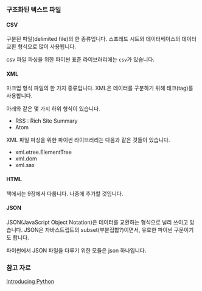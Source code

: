 ### 구조화된 텍스트 파일

#### CSV

구분된 파일(delimited file)의 한 종류입니다. 스프레드 시트와 데이터베이스의 데이터 교환 형식으로 많이 사용됩니다. 

csv 파일 파싱을 위한 파이썬 표준 라이브러리에는 `csv`가 있습니다.

#### XML

마크업 형식 파일의 한 가지 종류입니다. XML은 데이터를 구분하기 위해 태크(tag)를 사용합니다. 

아래와 같은 몇 가지 하위 형식이 있습니다.

* RSS : Rich Site Summary
* Atom

XML 파일 파싱을 위한 파이썬 라이브러리는 다음과 같은 것들이 있습니다.

* xml.etree.ElementTree
* xml.dom
* xml.sax

#### HTML

책에서는 9장에서 다룹니다. 나중에 추가할 것입니다.

#### JSON

JSON(JavaScript Object Notation)은 데이터를 교환하는 형식으로 널리 쓰이고 있습니다. JSON은 자바스트립트의 subset(부분집합?)이면서, 유효한 파이썬 구문이기도 합니다.

파이썬에서 JSON 파일을 다루기 위한 모듈은 json 하나입니다.


### 참고 자료

[Introducing Python]()
